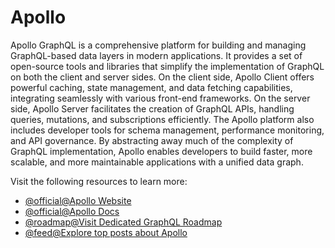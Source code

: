 # Apollo

Apollo GraphQL is a comprehensive platform for building and managing GraphQL-based data layers in modern applications. It provides a set of open-source tools and libraries that simplify the implementation of GraphQL on both the client and server sides. On the client side, Apollo Client offers powerful caching, state management, and data fetching capabilities, integrating seamlessly with various front-end frameworks. On the server side, Apollo Server facilitates the creation of GraphQL APIs, handling queries, mutations, and subscriptions efficiently. The Apollo platform also includes developer tools for schema management, performance monitoring, and API governance. By abstracting away much of the complexity of GraphQL implementation, Apollo enables developers to build faster, more scalable, and more maintainable applications with a unified data graph.

Visit the following resources to learn more:

- [@official@Apollo Website](https://www.apollographql.com)
- [@official@Apollo Docs](https://www.apollographql.com/docs/)
- [@roadmap@Visit Dedicated GraphQL Roadmap](https://roadmap.sh/graphql)
- [@feed@Explore top posts about Apollo](https://app.daily.dev/tags/apollo?ref=roadmapsh)
